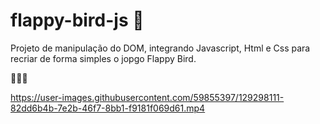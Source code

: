 # flappy-bird-js 🐤
Projeto de manipulação do DOM, integrando Javascript, Html e Css para recriar de forma simples o jopgo Flappy Bird.


🐤🐤🐤



https://user-images.githubusercontent.com/59855397/129298111-82dd6b4b-7e2b-46f7-8bb1-f9181f069d61.mp4



